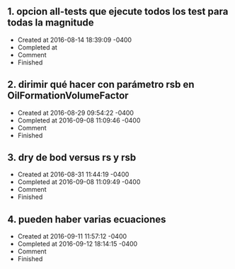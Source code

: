 ## 1. opcion all-tests que ejecute todos los test para todas la magnitude
- Created at   2016-08-14 18:39:09 -0400
- Completed at 
- Comment      
- Finished     

## 2. dirimir qué hacer con parámetro rsb en OilFormationVolumeFactor
- Created at   2016-08-29 09:54:22 -0400
- Completed at 2016-09-08 11:09:46 -0400
- Comment      
- Finished     

## 3. dry de bod versus rs y rsb
- Created at   2016-08-31 11:44:19 -0400
- Completed at 2016-09-08 11:09:49 -0400
- Comment      
- Finished     

## 4. pueden haber varias ecuaciones
- Created at   2016-09-11 11:57:12 -0400
- Completed at 2016-09-12 18:14:15 -0400
- Comment      
- Finished     

